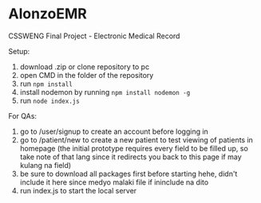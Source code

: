 # AlonzoEMR
CSSWENG Final Project - Electronic Medical Record

Setup:
1. download .zip or clone repository to pc
2. open CMD in the folder of the repository
3. run `npm install`
4. install nodemon by running `npm install nodemon -g`
5. run `node index.js`

For QAs:

1. go to /user/signup to create an account before logging in
2. go to /patient/new to create a new patient to test viewing of patients in homepage (the initial prototype requires every field to be filled up, so take note of that lang since it redirects you back to this page if may kulang na field)
3. be sure to download all packages first before starting hehe, didn't include it here since medyo malaki file if ininclude na dito
4. run index.js to start the local server
